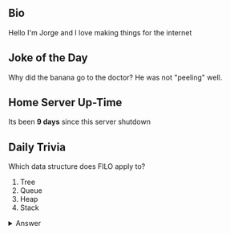 ## Bio

Hello I'm Jorge and I love making things for the internet

## Joke of the Day

Why did the banana go to the doctor? He was not "peeling" well.

## Home Server Up-Time

Its been **9 days** since this server shutdown


## Daily Trivia

Which data structure does FILO apply to?
 1. Tree
 2. Queue
 3. Heap
 4. Stack

<details>
  <summary>Answer</summary>
  Stack
</details>
